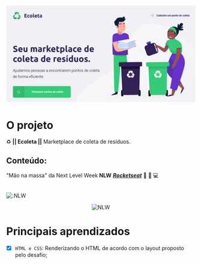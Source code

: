 ![Ecoleta](https://github.com/renygrando/ecoleta/blob/master/assets/ecoleta.png?raw=true)
---
# O projeto  

:recycle: **|| Ecoleta ||**  Marketplace de coleta de resíduos.

## Conteúdo:

"Mão na massa" da Next Level Week **NLW** [**_Rocketseat_**](https://rocketseat.com.br) :purple_heart: :rocket: :computer: 

## 
<img align="center" src="https://lander.rocketseat.dev/uploads/nextlevelweek_18baaf82af.svg" alt=".NLW">

<span style="display:block;text-align:center"> ![NLW](https://lander.rocketseat.dev/uploads/nextlevelweek_18baaf82af.svg) </span>

# Principais aprendizados

- [x] `HTML e CSS`: Renderizando o HTML de acordo com o layout proposto pelo desafio; 

